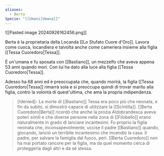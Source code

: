 ```yaml
---
aliases:
  - Berta
Specie: "[[Umani|Umana]]"
---
```

![[Pasted image 20240926162456.png]]

Berta è la proprietaria della Locanda [[Lo Stufato Cuore d'Oro]]. Lavora come cuoca, locandiera e talvolta anche come cameriera insieme alla figlia [[Tessa Cuoredoro|Tessa]]. 

È un'umana e fu sposata con [[Bastiano]], un mezzelfo che aveva appena 53 anni quando morì. Con lui ha dato alla luce alla figlia [[Tessa Cuoredoro|Tessa]]. 

Adesso ha 68 anni ed è preoccupata che, quando morirà, la figlia [[Tessa Cuoredoro|Tessa]] rimarrà sola e si preoccupa quindi di trovar marito alla figlia, contro la volontà di quest'ultima, che ama la propria indipendenza.

> [!denied]- La morte di [[Bastiano]]
> Tessa era poco più che neonata, e fin da subito, si dimostrò capace di utilizzare la [[Scintilla]]. [[Berta Cuoredoro|Berta]] ricordò che anche la prozia Aldobrandesca aveva poteri simili e che diverse persone nella zona di [[Filobello]] erano naturalmente in grado di lanciare incantesimi. 
> Fu proprio la figlia neonata che, inconsapevolmente, uccise il padre [[Bastiano]] quando, giocando, lanciò un terribile incantesimo che incendiò la casa. Il padre, per salvare la famiglia dal fuoco, perì. [[Berta Cuoredoro]] non ha mai portato rancore per la figlia, ma da quel momento cerca di proteggerla dagli altri e da sé stessa. 